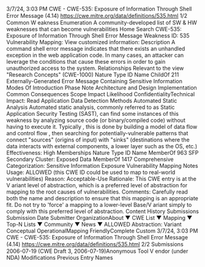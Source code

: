 3/7/24, 3:03 PM CWE - CWE-535: Exposure of Information Through Shell Error Message (4.14)
https://cwe.mitre.org/data/deﬁnitions/535.html 1/2
Common W eakness Enumeration
A community-developed list of SW & HW weaknesses that can become
vulnerabilities
Home Search
CWE-535: Exposure of Information Through Shell Error Message
Weakness ID: 535
Vulnerability Mapping: 
View customized information:
 Description
A command shell error message indicates that there exists an unhandled exception in the web application code. In many cases, an
attacker can leverage the conditions that cause these errors in order to gain unauthorized access to the system.
 Relationships
 Relevant to the view "Research Concepts" (CWE-1000)
Nature Type ID Name
ChildOf 211 Externally-Generated Error Message Containing Sensitive Information
 Modes Of Introduction
Phase Note
Architecture and Design
Implementation
 Common Consequences
Scope Impact Likelihood
ConfidentialityTechnical Impact: Read Application Data
 Detection Methods
Automated Static Analysis
Automated static analysis, commonly referred to as Static Application Security Testing (SAST), can find some instances of this
weakness by analyzing source code (or binary/compiled code) without having to execute it. Typically , this is done by building a
model of data flow and control flow , then searching for potentially-vulnerable patterns that connect "sources" (origins of input)
with "sinks" (destinations where the data interacts with external components, a lower layer such as the OS, etc.)
Effectiveness: High
 Memberships
Nature Type ID Name
MemberOf 963 SFP Secondary Cluster: Exposed Data
MemberOf 1417 Comprehensive Categorization: Sensitive Information Exposure
 Vulnerability Mapping Notes
Usage: ALLOWED (this CWE ID could be used to map to real-world vulnerabilities)
Reason: Acceptable-Use
Rationale:
This CWE entry is at the V ariant level of abstraction, which is a preferred level of abstraction for mapping to the root causes of
vulnerabilities.
Comments:
Carefully read both the name and description to ensure that this mapping is an appropriate fit. Do not try to 'force' a mapping to a
lower-level Base/V ariant simply to comply with this preferred level of abstraction.
 Content History
 Submissions
Submission Date Submitter OrganizationAbout ▼ CWE List ▼ Mapping ▼ Top-N Lists ▼ Community ▼ News ▼
ALLOWED
Abstraction: Variant
Conceptual OperationalMapping
FriendlyComplete Custom
3/7/24, 3:03 PM CWE - CWE-535: Exposure of Information Through Shell Error Message (4.14)
https://cwe.mitre.org/data/deﬁnitions/535.html 2/2
 Submissions
2006-07-19
(CWE Draft 3, 2006-07-19)Anonymous Tool V endor (under NDA)
 Modifications
 Previous Entry Names